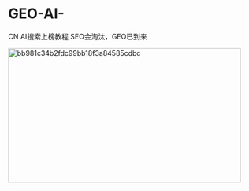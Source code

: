 # GEO-AI-
CN AI搜索上榜教程   SEO会淘汰，GEO已到来


<img width="472" height="274" alt="bb981c34b2fdc99bb18f3a84585cdbc" src="https://github.com/user-attachments/assets/4117b9ea-1bed-46d1-b2a4-1279e07c874d" />

